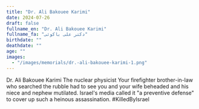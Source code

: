 ```yaml
---
title: "Dr. Ali Bakouee Karimi"
date: 2024-07-26
draft: false
fullname_en: "Dr. Ali Bakouee Karimi"
fullname_fa: "دکتر علی باکوئی"
birthdate: ""
deathdate: ""
age: ""
images:
  - "/images/memorials/dr.-ali-bakouee-karimi-1.png"
---
```


Dr. Ali Bakouee Karimi
The nuclear physicist
Your firefighter brother-in-law who searched the rubble had to see you and your wife beheaded and his niece and nephew mutilated. Israel's media called it "a preventive defense" to cover up such a heinous assassination.
#KilledByIsrael